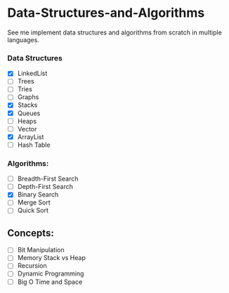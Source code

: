 # Data-Structures-and-Algorithms
See me implement data structures and algorithms from scratch in multiple languages.
### Data Structures
- [x] LinkedList
- [ ] Trees
- [ ] Tries
- [ ] Graphs
- [x] Stacks
- [x] Queues
- [ ] Heaps
- [ ] Vector
- [x] ArrayList
- [ ] Hash Table

### Algorithms:
- [ ] Breadth-First Search
- [ ] Depth-First Search
- [x] Binary Search
- [ ] Merge Sort
- [ ] Quick Sort

## Concepts:
- [ ] Bit Manipulation
- [ ] Memory
      Stack vs Heap
- [ ] Recursion
- [ ] Dynamic Programming
- [ ] Big O Time and Space

